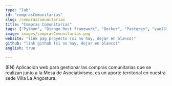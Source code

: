 ```yaml
---
type: "lab"
id: "comprasComunitarias"
slug: /comprasComunitarias
title: "Compras Comunitarias"
tags: ["Python", "Django Rest framework", "Docker", "Postgres", "vueJS"]
image: images/comprasComunitarias.png
website: "link pag proyecto (si no hay, dejar en blanco)"
github: "link github (si no hay, dejar en blanco)"
english: true

---
```


(EN) Aplicación web para gestionar las compras comunitarias que se realizan junto a la Mesa de Asociativismo, es un aporte territorial en nuestra sede Villa La Angostura.